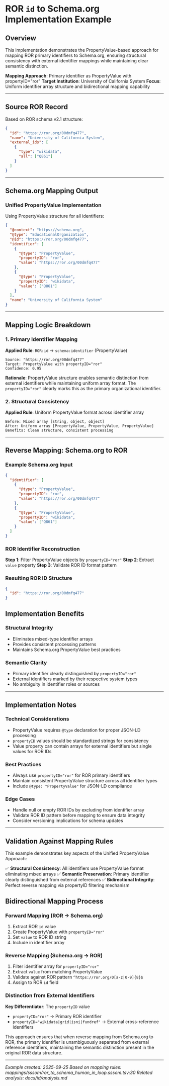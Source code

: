 # ROR `id` to Schema.org Implementation Example

## Overview

This implementation demonstrates the PropertyValue-based approach for mapping ROR primary identifiers to Schema.org, ensuring structural consistency with external identifier mappings while maintaining clear semantic distinction.

**Mapping Approach**: Primary identifier as PropertyValue with propertyID="ror"
**Target Institution**: University of California System
**Focus**: Uniform identifier array structure and bidirectional mapping capability

---

## Source ROR Record

Based on ROR schema v2.1 structure:

```json
{
  "id": "https://ror.org/00dmfq477",
  "name": "University of California System",
  "external_ids": [
    {
      "type": "wikidata",
      "all": ["Q861"]
    }
  ]
}
```

---

## Schema.org Mapping Output

### Unified PropertyValue Implementation

Using PropertyValue structure for all identifiers:

```json
{
  "@context": "https://schema.org",
  "@type": "EducationalOrganization",
  "@id": "https://ror.org/00dmfq477",
  "identifier": [
    {
      "@type": "PropertyValue",
      "propertyID": "ror",
      "value": "https://ror.org/00dmfq477"
    },
    {
      "@type": "PropertyValue",
      "propertyID": "wikidata",
      "value": ["Q861"]
    }
  ],
  "name": "University of California System"
}
```

---

## Mapping Logic Breakdown

### 1. Primary Identifier Mapping

**Applied Rule**: `ROR:id` → `schema:identifier` (PropertyValue)

```
Source: "https://ror.org/00dmfq477"
Target: PropertyValue with propertyID="ror"
Confidence: 0.95
```

**Rationale**: PropertyValue structure enables semantic distinction from external identifiers while maintaining uniform array format. The `propertyID="ror"` clearly marks this as the primary organizational identifier.

### 2. Structural Consistency

**Applied Rule**: Uniform PropertyValue format across identifier array

```
Before: Mixed array [string, object, object]
After: Uniform array [PropertyValue, PropertyValue, PropertyValue]
Benefits: Clean structure, consistent processing
```

---

## Reverse Mapping: Schema.org to ROR

### Example Schema.org Input

```json
{
  "identifier": [
    {
      "@type": "PropertyValue",
      "propertyID": "ror",
      "value": "https://ror.org/00dmfq477"
    },
    {
      "@type": "PropertyValue",
      "propertyID": "wikidata",
      "value": ["Q861"]
    }
  ]
}
```

### ROR Identifier Reconstruction

**Step 1**: Filter PropertyValue objects by `propertyID="ror"`
**Step 2**: Extract `value` property
**Step 3**: Validate ROR ID format pattern

### Resulting ROR ID Structure

```json
{
  "id": "https://ror.org/00dmfq477"
}
```

## Implementation Benefits

### Structural Integrity
- Eliminates mixed-type identifier arrays
- Provides consistent processing patterns
- Maintains Schema.org PropertyValue best practices

### Semantic Clarity
- Primary identifier clearly distinguished by `propertyID="ror"`
- External identifiers marked by their respective system types
- No ambiguity in identifier roles or sources

---

## Implementation Notes

### Technical Considerations
- PropertyValue requires `@type` declaration for proper JSON-LD processing
- `propertyID` values should be standardized strings for consistency
- Value property can contain arrays for external identifiers but single values for ROR IDs

### Best Practices
- Always use `propertyID="ror"` for ROR primary identifiers
- Maintain consistent PropertyValue structure across all identifier types
- Include `@type: "PropertyValue"` for JSON-LD compliance

### Edge Cases
- Handle null or empty ROR IDs by excluding from identifier array
- Validate ROR ID pattern before mapping to ensure data integrity
- Consider versioning implications for schema updates

---

## Validation Against Mapping Rules

This example demonstrates key aspects of the Unified PropertyValue Approach:

✅ **Structural Consistency**: All identifiers use PropertyValue format eliminating mixed arrays
✅ **Semantic Preservation**: Primary identifier clearly distinguished from external references
✅ **Bidirectional Integrity**: Perfect reverse mapping via propertyID filtering mechanism

## Bidirectional Mapping Process

### Forward Mapping (ROR → Schema.org)
1. Extract ROR `id` value
2. Create PropertyValue with `propertyID="ror"`
3. Set `value` to ROR ID string
4. Include in identifier array

### Reverse Mapping (Schema.org → ROR)
1. Filter identifier array for `propertyID="ror"`
2. Extract `value` from matching PropertyValue
3. Validate against ROR pattern `^https://ror.org/0[a-z|0-9]{8}$`
4. Assign to ROR `id` field

### Distinction from External Identifiers

**Key Differentiator**: The `propertyID` value
- `propertyID="ror"` → Primary ROR identifier
- `propertyID="wikidata|grid|isni|fundref"` → External cross-reference identifiers

This approach ensures that when reverse mapping from Schema.org to ROR, the primary identifier is unambiguously separated from external reference identifiers, maintaining the semantic distinction present in the original ROR data structure.

---

*Example created: 2025-09-25*
*Based on mapping rules: mappings/sssom/ror_to_schema_human_in_loop.sssom.tsv:30*
*Related analysis: docs/id/analysis.md*
